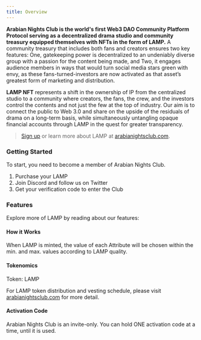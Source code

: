 ```yaml
---
title: Overview
---
```


**Arabian Nights Club is the world's first Web3 DAO Community Platform Protocol serving as a decentralized drama studio and community treasury equipped themselves with NFTs in the form of LAMP.** A community treasury that includes both fans and creators ensures two key features: One, gatekeeping power is decentralized to an undeniably diverse group with a passion for the content being made, and Two, it engages audience members in ways that would turn social media stars green with envy, as these fans-turned-investors are now activated as that asset’s greatest form of marketing and distribution. 

**LAMP NFT** represents a shift in the ownership of IP from the centralized studio to a community where creators, the fans, the crew, and the investors control the contents and not just the few at the top of industry. Our aim is to connect the public to Web 3.0 and share on the upside of the residuals of drama on a long-term basis, while simultaneously untangling opaque financial accounts through LAMP in the quest for greater transparency. 

> [Sign up](http://www.arabianightsclub.com/signup) or learn more about LAMP at [arabianightsclub.com](http://www.arabianightsclub.com).

### Getting Started

To start, you need to become a member of Arabian Nights Club. 

1. Purchase your LAMP  
2. Join Discord and follow us on Twitter
3. Get your verification code to enter the Club

### Features

Explore more of LAMP by reading about our features:

#### How it Works

When LAMP is minted, the value of each Attribute will be chosen within the min. and max. values according to LAMP quality.

#### Tokenomics

Token: LAMP

For LAMP token distribution and vesting schedule, please visit [arabianightsclub.com](http://www.arabianightsclub.com) for more detail.

#### Activation Code

Arabian Nights Club is an invite-only. You can hold ONE activation code at a time, until it is used.
